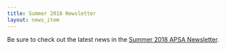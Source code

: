 ```yaml
---
title: Summer 2018 Newsletter
layout: news_item
---
```


Be sure to check out the latest news in the <a href="/assets/pdfs/2018-08-Newsletter.pdf">Summer 2018 APSA Newsletter</a>.
